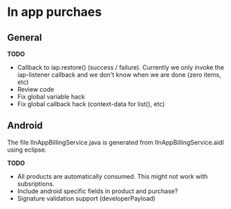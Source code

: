 In app purchaes
===============


General
-------

**TODO**

* Callback to iap.restore() (success / failure). Currently we only invoke the iap-listener callback and we don't know when we are done (zero items, etc)
* Review code
* Fix global variable hack
* Fix global callback hack (context-data for list(), etc)

Android
-------

The file IInAppBillingService.java is generated from IInAppBillingService.aidl using eclipse.

**TODO**

* All products are automatically consumed. This might not work with subsriptions.
* Include android specific fields in product and purchase?
* Signature validation support (developerPayload)


